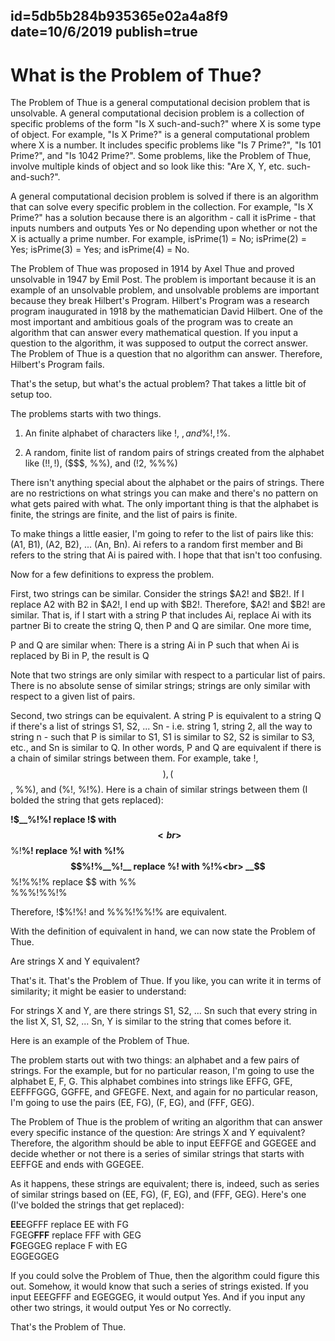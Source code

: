 id=5db5b284b935365e02a4a8f9
date=10/6/2019
publish=true
---
# What is the Problem of Thue?

The Problem of Thue is a general computational decision problem that is unsolvable. A general computational decision problem is a collection of specific problems of the form "Is X such-and-such?" where X is some type of object. For example, "Is X Prime?" is a general computational problem where X is a number. It includes specific problems like "Is 7 Prime?", "Is 101 Prime?", and "Is 1042 Prime?". Some problems, like the Problem of Thue, involve multiple kinds of object and so look like this: "Are X, Y, etc. such-and-such?".

A general computational decision problem is solved if there is an algorithm that can solve every specific problem in the collection. For example, "Is X Prime?" has a solution because there is an algorithm - call it isPrime - that inputs numbers and outputs Yes or No depending upon whether or not the X is actually a prime number. For example, isPrime(1) = No; isPrime(2) = Yes; isPrime(3) = Yes; and isPrime(4) = No.

The Problem of Thue was proposed in 1914 by Axel Thue and proved unsolvable in 1947 by Emil Post. The problem is important because it is an example of an unsolvable problem, and unsolvable problems are important because they break Hilbert's Program. Hilbert's Program was a research program inaugurated in 1918 by the mathematician David Hilbert. One of the most important and ambitious goals of the program was to create an algorithm that can answer every mathematical question. If you input a question to the algorithm, it was supposed to output the correct answer. The Problem of Thue is a question that no algorithm can answer. Therefore, Hilbert's Program fails.

That's the setup, but what's the actual problem? That takes a little bit of setup too.

The problems starts with two things.

1) An finite alphabet of characters like !, $, and % that combine into strings like !$%!$, !%%, and !$%.

2) A random, finite list of random pairs of strings created from the alphabet like (!$!, !$), ($$$, %%), and (!2, %%%)

There isn't anything special about the alphabet or the pairs of strings. There are no restrictions on what strings you can make and there's no pattern on what gets paired with what. The only important thing is that the alphabet is finite, the strings are finite, and the list of pairs is finite.   

To make things a little easier, I'm going to refer to the list of pairs like this: (A1, B1), (A2, B2), ... (An, Bn). Ai refers to a random first member and Bi refers to the string that Ai is paired with. I hope that that isn't too confusing.

Now for a few definitions to express the problem.

First, two strings can be similar. Consider the strings $A2! and $B2!. If I replace A2 with B2 in $A2!, I end up with $B2!. Therefore, $A2! and $B2! are similar. That is, if I start with a string P that includes Ai, replace Ai with its partner Bi to create the string Q, then P and Q are similar. One more time,

P and Q are similar when:
There is a string Ai in P such that when Ai is replaced by Bi in P, the result is Q

Note that two strings are only similar with respect to a particular list of pairs. There is no absolute sense of similar strings; strings are only similar with respect to a given list of pairs.

Second, two strings can be equivalent. A string P is equivalent to a string Q if there's a list of strings S1, S2, ... Sn - i.e. string 1, string 2, all the way to string n - such that P is similar to S1, S1 is similar to S2, S2 is similar to S3, etc., and Sn is similar to Q. In other words, P and Q are equivalent if there is a chain of similar strings between them. For example, take !$%!%! and %%%!%%!% and the list of pairs (!$, $$), ($$, %%), and (%!, %!%). Here is a chain of similar strings between them (I bolded the string that gets replaced):

__!$__%!%!		replace !$ with $$<br>
$$__%!__%!		replace %! with %!%<br>
$$%!%__%!__		replace %! with %!%<br>
__$$__%!%%!%  	replace $$ with %%<br>
%%%!%%!%

Therefore, !$%!%! and %%%!%%!% are equivalent.

With the definition of equivalent in hand, we can now state the Problem of Thue.

Are strings X and Y equivalent?

That's it. That's the Problem of Thue. If you like, you can write it in terms of similarity; it might be easier to understand:

For strings X and Y, are there strings S1, S2, ... Sn such that every string in the list X, S1, S2, ... Sn, Y is similar to the string that comes before it.

Here is an example of the Problem of Thue.

The problem starts out with two things: an alphabet and a few pairs of strings. For the example, but for no particular reason, I'm going to use the alphabet E, F, G. This alphabet combines into strings like EFFG, GFE, EEFFFGGG, GGFFE, and GFEGFE. Next, and again for no particular reason, I'm going to use the pairs (EE, FG), (F, EG), and (FFF, GEG).

The Problem of Thue is the problem of writing an algorithm that can answer every specific instance of the question: Are strings X and Y equivalent? Therefore, the algorithm should be able to input EEFFGE and GGEGEE and decide whether or not there is a series of similar strings that starts with EEFFGE and ends with GGEGEE.

As it happens, these strings are equivalent; there is, indeed, such as series of similar strings based on (EE, FG), (F, EG), and (FFF, GEG). Here's one (I've bolded the strings that get replaced):

<b>EE</b>EGFFF		replace EE with FG<br>
FGEG<b>FFF</b>		replace FFF with GEG<br>
<b>F</b>GEGGEG		replace F with EG<br>
EGGEGGEG		<br>

If you could solve the Problem of Thue, then the algorithm could figure this out. Somehow, it would know that such a series of strings existed. If you input EEEGFFF and EGEGGEG, it would output Yes. And if you input any other two strings, it would output Yes or No correctly.

That's the Problem of Thue.   
